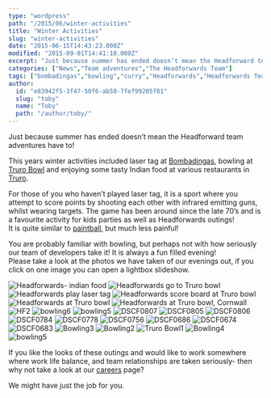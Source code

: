 ```yaml
---
type: "wordpress"
path: "/2015/06/winter-activities"
title: "Winter Activities"
slug: "winter-activities"
date: "2015-06-15T14:43:23.000Z"
modified: "2015-09-01T14:41:10.000Z"
excerpt: "Just because summer has ended doesn’t mean the Headforward team adventures have to! This years winter activities included laser tag at Bombadingas, bowling at Truro Bowl and enjoying some tasty Indian food at various restaurants in Truro. For those of you who haven’t played laser tag, it is a sport where you attempt to score …"
categories: ["News","Team adventures","The Headforwards Team"]
tags: ["bombadingas","bowling","curry","Headforwards","Headforwards Team","indian","laser tag","team building","team outings","truro bowl"]
author:
  id: "e83942f5-3f47-50f6-ab58-7fef99205f81"
  slug: "toby"
  name: "Toby"
  path: "/author/toby/"
---
```

Just because summer has ended doesn’t mean the Headforward team adventures have to!

This years winter activities included laser tag at [Bombadingas](http://www.bombadingas.co.uk/), bowling at [Truro Bowl](http://www.truro-bowl.co.uk/bowling/2229686) and enjoying some tasty Indian food at various restaurants in [Truro](http://www.enjoytruro.co.uk/welcome).

For those of you who haven’t played laser tag, it is a sport where you attempt to score points by shooting each other with infrared emitting guns, whilst wearing targets. The game has been around since the late 70’s and is a favourite activity for kids parties as well as Headforwards outings!  
It is quite similar to [paintball](https://en.wikipedia.org/wiki/Paintball), but much less painful!

You are probably familiar with bowling, but perhaps not with how seriously our team of developers take it! It is always a fun filled evening!  
Please take a look at the photos we have taken of our evenings out, if you click on one image you can open a lightbox slideshow.


<section class="gallery">


![Headforwards- indian food](/wp-content/uploads/2015/06/Headforwards-indian-food.jpg)
![Headforwards go to Truro bowl](/wp-content/uploads/2015/06/Headforwards-go-to-Truro-bowl.jpg)
![Headforwards play laser tag](/wp-content/uploads/2015/06/Headforwards-play-laser-tag.jpg)
![Headforwards score board at Truro bowl](/wp-content/uploads/2015/06/Headforwards-score-board-at-Truro-bowl.jpg)
![Headforwards at Truro bowl](/wp-content/uploads/2015/06/Headforwards-at-Truro-bowl.jpg)
![Headforwards at Truro bowl, Cornwall](/wp-content/uploads/2015/06/Headforwards-at-Truro-bowl-Cornwall.jpg)
![HF2](/wp-content/uploads/2015/06/HF2.jpg)
![bowling6](/wp-content/uploads/2015/06/bowling6.jpg)
![bowling5](/wp-content/uploads/2015/06/bowling51.jpg)
![DSCF0807](/wp-content/uploads/2015/06/DSCF0807.jpg)
![DSCF0805](/wp-content/uploads/2015/06/DSCF0805.jpg)
![DSCF0806](/wp-content/uploads/2015/06/DSCF0806.jpg)
![DSCF0784](/wp-content/uploads/2015/06/DSCF0784.jpg)
![DSCF0778](/wp-content/uploads/2015/06/DSCF0778.jpg)
![DSCF0756](/wp-content/uploads/2015/06/DSCF0756.jpg)
![DSCF0686](/wp-content/uploads/2015/06/DSCF0686.jpg)
![DSCF0674](/wp-content/uploads/2015/06/DSCF0674.jpg)
![DSCF0683](/wp-content/uploads/2015/06/DSCF0683.jpg)
![Bowling3](/wp-content/uploads/2015/06/Bowling3.jpg)
![Bowling2](/wp-content/uploads/2015/06/Bowling2.jpg)
![Truro Bowl1](/wp-content/uploads/2015/06/Truro-Bowl1.jpg)
![Bowling4](/wp-content/uploads/2015/06/Bowling4.jpg)
![bowling5](/wp-content/uploads/2015/06/bowling5.jpg)

</section>



If you like the looks of these outings and would like to work somewhere where work life balance, and team relationships are taken seriously- then why not take a look at our [careers](http://www.headforwards.com/careers/) page?

We might have just the job for you.
